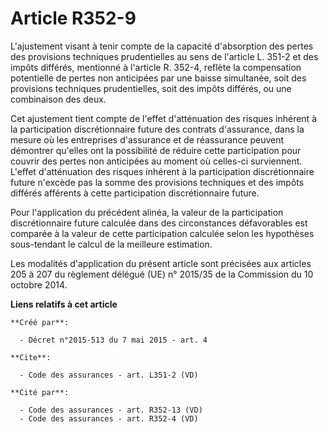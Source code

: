 # Article R352-9

L'ajustement visant à tenir compte de la capacité d'absorption des pertes des provisions techniques prudentielles au sens de
l'article L. 351-2 et des impôts différés, mentionné à l'article R. 352-4, reflète la compensation potentielle de pertes non
anticipées par une baisse simultanée, soit des provisions techniques prudentielles, soit des impôts différés, ou une
combinaison des deux. 

Cet ajustement tient compte de l'effet d'atténuation des risques inhérent à la participation discrétionnaire future des
contrats d'assurance, dans la mesure où les entreprises d'assurance et de réassurance peuvent démontrer qu'elles ont la
possibilité de réduire cette participation pour couvrir des pertes non anticipées au moment où celles-ci surviennent. L'effet
d'atténuation des risques inhérent à la participation discrétionnaire future n'excède pas la somme des provisions techniques
et des impôts différés afférents à cette participation discrétionnaire future. 

Pour l'application du précédent alinéa, la valeur de la participation discrétionnaire future calculée dans des circonstances
défavorables est comparée à la valeur de cette participation calculée selon les hypothèses sous-tendant le calcul de la
meilleure estimation. 

Les modalités d'application du présent article sont précisées aux articles 205 à 207 du règlement délégué (UE) n° 2015/35 de
la Commission du 10 octobre 2014.

**Liens relatifs à cet article**

	**Créé par**:

	  - Décret n°2015-513 du 7 mai 2015 - art. 4

	**Cite**:

	  - Code des assurances - art. L351-2 (VD)

	**Cité par**:

	  - Code des assurances - art. R352-13 (VD)
	  - Code des assurances - art. R352-4 (VD)
